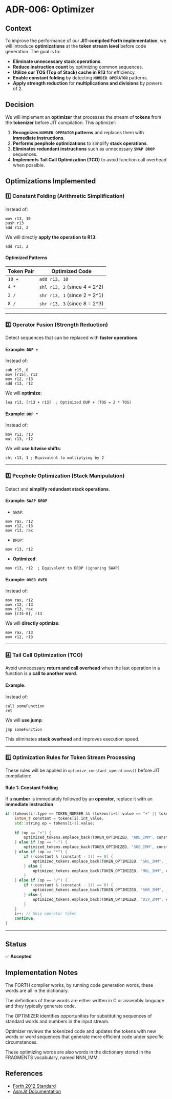 # ADR-006: Optimizer

## Context
To improve the performance of our **JIT-compiled Forth implementation**, 
we will introduce **optimizations** at the **token stream level** before code generation. 
The goal is to:
- **Eliminate unnecessary stack operations**.
- **Reduce instruction count** by optimizing common sequences.
- **Utilize our TOS (Top of Stack) cache in R13** for efficiency.
- **Enable constant folding** by detecting **`NUMBER OPERATOR`** patterns.
- **Apply strength reduction** for **multiplications and divisions** by powers of 2.

## Decision
We will implement an **optimizer** that processes the stream of **tokens** from the **tokenizer** before JIT compilation. 
This optimizer:
1. **Recognizes `NUMBER OPERATOR` patterns** and replaces them with **immediate instructions**.
2. **Performs peephole optimizations** to simplify **stack operations**.
3. **Eliminates redundant instructions** such as unnecessary **`SWAP DROP`** sequences.
4. **Implements Tail Call Optimization (TCO)** to avoid function call overhead when possible.

## **Optimizations Implemented**

### **1️⃣ Constant Folding (Arithmetic Simplification)**
Instead of:
```assembly
mov r13, 10
push r13
add r13, 2
```
We will directly **apply the operation to R13**:
```assembly
add r13, 2
```
#### **Optimized Patterns**
| **Token Pair** | **Optimized Code** |
|---------------|-------------------|
| `10 +`       | `add r13, 10` |
| `4 *`        | `shl r13, 2` (since 4 = 2^2) |
| `2 /`        | `shr r13, 1` (since 2 = 2^1) |
| `8 /`        | `shr r13, 3` (since 8 = 2^3) |

---

### **2️⃣ Operator Fusion (Strength Reduction)**
Detect sequences that can be replaced with **faster operations**.

#### **Example: `DUP +`**
Instead of:
```assembly
sub r15, 8
mov [r15], r13
mov r12, r13
add r13, r12
```
We will **optimize**:
```assembly
lea r13, [r13 + r13]  ; Optimized DUP + (TOS = 2 * TOS)
```

#### **Example: `DUP *`**
Instead of:
```assembly
mov r12, r13
mul r13, r12
```
We will **use bitwise shifts**:
```assembly
shl r13, 1 ; Equivalent to multiplying by 2
```

---

### **3️⃣ Peephole Optimization (Stack Manipulation)**
Detect and **simplify redundant stack operations**.

#### **Example: `SWAP DROP`**
- `SWAP`:
```assembly
mov rax, r12
mov r12, r13
mov r13, rax
```
- `DROP`:
```assembly
mov r13, r12
```
- **Optimized**:
```assembly
mov r13, r12  ; Equivalent to DROP (ignoring SWAP)
```

#### **Example: `OVER OVER`**
Instead of:
```assembly
mov rax, r12
mov r12, r13
mov r13, rax
mov [r15-8], r13
```
We will **directly optimize**:
```assembly
mov rax, r13
mov r12, r13
```

---

### **4️⃣ Tail Call Optimization (TCO)**
Avoid unnecessary **return and call overhead** when the last operation in a function is a **call to another word**.

#### **Example:**
Instead of:
```assembly
call someFunction
ret
```
We will **use jump**:
```assembly
jmp someFunction
```
This eliminates **stack overhead** and improves execution speed.

---

### **5️⃣ Optimization Rules for Token Stream Processing**
These rules will be applied in `optimize_constant_operations()` before JIT compilation:

#### **Rule 1: Constant Folding**
If a **number** is immediately followed by an **operator**, replace it with an **immediate instruction**.
```cpp
if (tokens[i].type == TOKEN_NUMBER && (tokens[i+1].value == "+" || tokens[i+1].value == "-" || tokens[i+1].value == "*" || tokens[i+1].value == "/")) {
    int64_t constant = tokens[i].int_value;
    std::string op = tokens[i+1].value;
    
    if (op == "+") {
        optimized_tokens.emplace_back(TOKEN_OPTIMIZED, "ADD_IMM", constant);
    } else if (op == "-") {
        optimized_tokens.emplace_back(TOKEN_OPTIMIZED, "SUB_IMM", constant);
    } else if (op == "*") {
        if ((constant & (constant - 1)) == 0) {
            optimized_tokens.emplace_back(TOKEN_OPTIMIZED, "SHL_IMM", __builtin_ctz(constant));
        } else {
            optimized_tokens.emplace_back(TOKEN_OPTIMIZED, "MUL_IMM", constant);
        }
    } else if (op == "/") {
        if ((constant & (constant - 1)) == 0) {
            optimized_tokens.emplace_back(TOKEN_OPTIMIZED, "SHR_IMM", __builtin_ctz(constant));
        } else {
            optimized_tokens.emplace_back(TOKEN_OPTIMIZED, "DIV_IMM", constant);
        }
    }
    i++; // Skip operator token
    continue;
}
```

---

## **Status**
✅ **Accepted**

## Implementation Notes

The FORTH compiler works, by running code generation words, these words are all in the dictionary.

The definitions of these words are either written in C or assembly language and they typically generate code.

The OPTIMIZER identifies opportunities for substituting sequences of standard words and numbers in the input stream.

Optimizer reviews the tokenized code and updates the tokens with new words or word sequences that generate more efficient code under specific 
circumstances.

These optimizing words are also words in the dictionary stored in the FRAGMENTS vocabulary, named NNN_IMM.


## **References**
- [Forth 2012 Standard](https://forth-standard.org/)
- [AsmJit Documentation](https://github.com/asmjit/asmjit)
